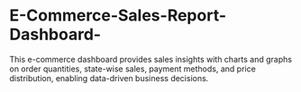 # E-Commerce-Sales-Report-Dashboard-
This e-commerce dashboard provides sales insights with charts and graphs on order quantities, state-wise sales, payment methods, and price distribution, enabling data-driven business decisions. 
